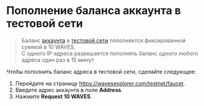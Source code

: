 # Пополнение баланса аккаунта в тестовой сети

> Баланс [аккаунта](/ru/blockchain/account/) в [тестовой сети](/ru/blockchain/blockchain-network/test-network) пополняется фиксированной суммой в 10 WAVES.
<br>С одного IP-адреса разрешается пополнять баланс _одного_ любого адреса один раз в 15 минут

Чтобы пополнить баланс адреса в тестовой сети, сделайте следующее:

1. Перейдите на страницу <https://wavesexplorer.com/testnet/faucet>.
2. Введите адрес аккаунта в поле **Address**.
3. Нажмите **Request 10 WAVES**.
